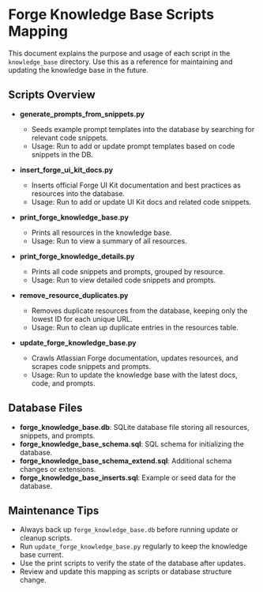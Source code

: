 # Forge Knowledge Base Scripts Mapping

This document explains the purpose and usage of each script in the `knowledge_base` directory. Use this as a reference for maintaining and updating the knowledge base in the future.

## Scripts Overview

- **generate_prompts_from_snippets.py**
  - Seeds example prompt templates into the database by searching for relevant code snippets.
  - Usage: Run to add or update prompt templates based on code snippets in the DB.

- **insert_forge_ui_kit_docs.py**
  - Inserts official Forge UI Kit documentation and best practices as resources into the database.
  - Usage: Run to add or update UI Kit docs and related code snippets.

- **print_forge_knowledge_base.py**
  - Prints all resources in the knowledge base.
  - Usage: Run to view a summary of all resources.

- **print_forge_knowledge_details.py**
  - Prints all code snippets and prompts, grouped by resource.
  - Usage: Run to view detailed code snippets and prompts.

- **remove_resource_duplicates.py**
  - Removes duplicate resources from the database, keeping only the lowest ID for each unique URL.
  - Usage: Run to clean up duplicate entries in the resources table.

- **update_forge_knowledge_base.py**
  - Crawls Atlassian Forge documentation, updates resources, and scrapes code snippets and prompts.
  - Usage: Run to update the knowledge base with the latest docs, code, and prompts.

## Database Files

- **forge_knowledge_base.db**: SQLite database file storing all resources, snippets, and prompts.
- **forge_knowledge_base_schema.sql**: SQL schema for initializing the database.
- **forge_knowledge_base_schema_extend.sql**: Additional schema changes or extensions.
- **forge_knowledge_base_inserts.sql**: Example or seed data for the database.

## Maintenance Tips

- Always back up `forge_knowledge_base.db` before running update or cleanup scripts.
- Run `update_forge_knowledge_base.py` regularly to keep the knowledge base current.
- Use the print scripts to verify the state of the database after updates.
- Review and update this mapping as scripts or database structure change.
